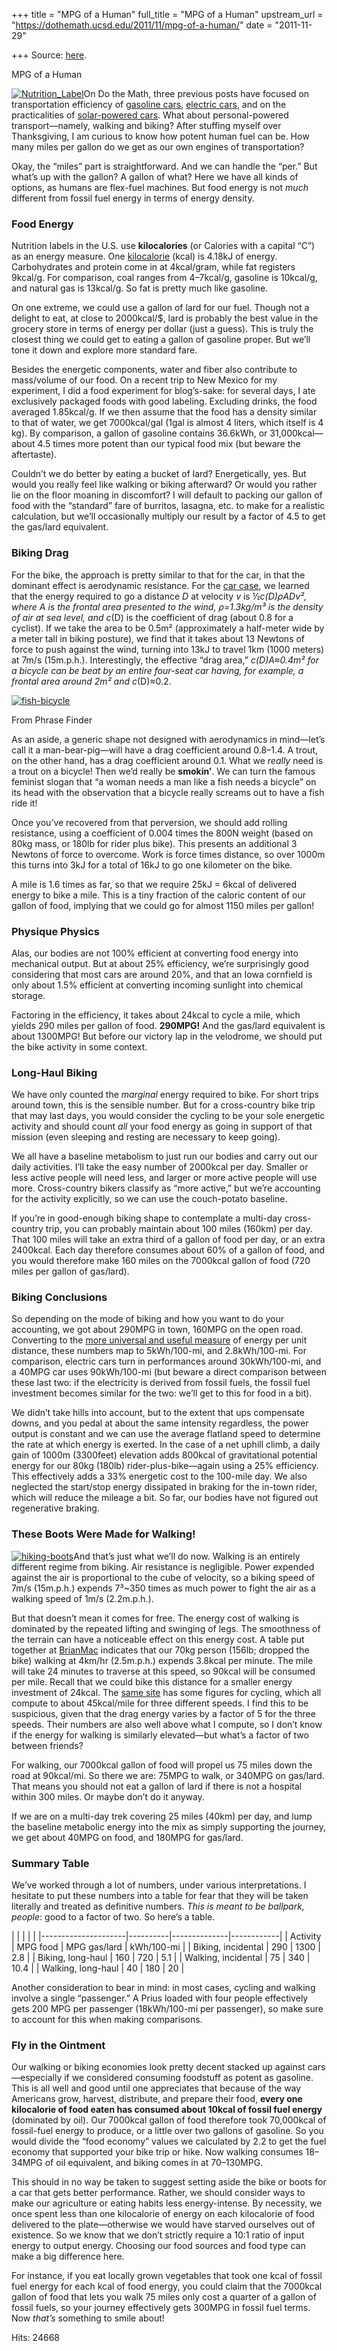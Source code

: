 +++
title = "MPG of a Human"
full_title = "MPG of a Human"
upstream_url = "https://dothemath.ucsd.edu/2011/11/mpg-of-a-human/"
date = "2011-11-29"

+++
Source: [here](https://dothemath.ucsd.edu/2011/11/mpg-of-a-human/).

MPG of a Human

[![](https://dothemath.ucsd.edu/wp-content/uploads/2011/11/Nutrition_Label-140x300.png "Nutrition_Label")](https://dothemath.ucsd.edu/wp-content/uploads/2011/11/Nutrition_Label.png)On Do the Math, three previous posts have focused on transportation efficiency of [gasoline cars](https://dothemath.ucsd.edu/2011/07/100-mpg-on-gasoline/ "Do the Math: 100 MPG on Gasoline"), [electric cars](https://dothemath.ucsd.edu/2011/08/mpg-for-electric-cars/ "Do the Math: MPG for Electric Cars"), and on the practicalities of [solar-powered cars](https://dothemath.ucsd.edu/2011/11/a-solar-powered-car/ "Do the Math: A Solar-Powered Car"). What about personal-powered transport—namely, walking and biking? After stuffing myself over Thanksgiving, I am curious to know how potent human fuel can be. How many miles per gallon do we get as our own engines of transportation?

Okay, the “miles” part is straightforward. And we can handle the “per.” But what’s up with the gallon? A gallon of what? Here we have all kinds of options, as humans are flex-fuel machines. But food energy is not *much* different from fossil fuel energy in terms of energy density.

### Food Energy

Nutrition labels in the U.S. use **kilocalories** (or Calories with a capital “C”) as an energy measure. One [kilocalorie](https://dothemath.ucsd.edu/useful-energy-relations#kilocalorie "Do the Math: useful energy relations") (kcal) is 4.18kJ of energy. Carbohydrates and protein come in at 4kcal/gram, while fat registers 9kcal/g. For comparison, coal ranges from 4–7kcal/g, gasoline is 10kcal/g, and natural gas is 13kcal/g. So fat is pretty much like gasoline.

On one extreme, we could use a gallon of lard for our fuel. Though not a delight to eat, at close to 2000kcal/\$, lard is probably the best value in the grocery store in terms of energy per dollar (just a guess). This is truly the closest thing we could get to eating a gallon of gasoline proper. But we’ll tone it down and explore more standard fare.

Besides the energetic components, water and fiber also contribute to mass/volume of our food. On a recent trip to New Mexico for my experiment, I did a food experiment for blog’s-sake: for several days, I ate exclusively packaged foods with good labeling. Excluding drinks, the food averaged 1.85kcal/g. If we then assume that the food has a density similar to that of water, we get 7000kcal/gal (1gal is almost 4 liters, which itself is 4 kg). By comparison, a gallon of gasoline contains 36.6kWh, or 31,000kcal—about 4.5 times more potent than our typical food mix (but beware the aftertaste).

Couldn’t we do better by eating a bucket of lard? Energetically, yes. But would you really feel like walking or biking afterward? Or would you rather lie on the floor moaning in discomfort? I will default to packing our gallon of food with the “standard” fare of burritos, lasagna, etc. to make for a realistic calculation, but we’ll occasionally multiply our result by a factor of 4.5 to get the gas/lard equivalent.

### Biking Drag

For the bike, the approach is pretty similar to that for the car, in that the dominant effect is aerodynamic resistance. For the [car case](https://dothemath.ucsd.edu/2011/07/100-mpg-on-gasoline/ "Do the Math: 100 MPG from Gasoline?"), we learned that the energy required to go a distance *D* at velocity *v* is ½*c*_(D)*ρADv*², where *A* is the frontal area presented to the wind, *ρ*=1.3kg/m³ is the density of air at sea level, and *c*_(D) is the coefficient of drag (about 0.8 for a cyclist). If we take the area to be 0.5m² (approximately a half-meter wide by a meter tall in biking posture), we find that it takes about 13 Newtons of force to push against the wind, turning into 13kJ to travel 1km (1000 meters) at 7m/s (15m.p.h.). Interestingly, the effective “drag area,” *c*_(D)*A*≈0.4m² for a bicycle can be beat by an entire four-seat car having, for example, a frontal area around 2m² and *c*_(D)≈0.2.

[![](https://dothemath.ucsd.edu/wp-content/uploads/2011/11/fish-bicycle.jpg "fish-bicycle")](https://dothemath.ucsd.edu/wp-content/uploads/2011/11/fish-bicycle.jpg)

From Phrase Finder

As an aside, a generic shape not designed with aerodynamics in mind—let’s call it a man-bear-pig—will have a drag coefficient around 0.8–1.4. A trout, on the other hand, has a drag coefficient around 0.1. What we *really* need is a trout on a bicycle! Then we’d really be **smokin’**. We can turn the famous feminist slogan that “a woman needs a man like a fish needs a bicycle” on its head with the observation that a bicycle really screams out to have a fish ride it!

Once you’ve recovered from that perversion, we should add rolling resistance, using a coefficient of 0.004 times the 800N weight (based on 80kg mass, or 180lb for rider plus bike). This presents an additional 3 Newtons of force to overcome. Work is force times distance, so over 1000m this turns into 3kJ for a total of 16kJ to go one kilometer on the bike.

A mile is 1.6 times as far, so that we require 25kJ = 6kcal of delivered energy to bike a mile. This is a tiny fraction of the caloric content of our gallon of food, implying that we could go for almost 1150 miles per gallon!

### Physique Physics

Alas, our bodies are not 100% efficient at converting food energy into mechanical output. But at about 25% efficiency, we’re surprisingly good considering that most cars are around 20%, and that an Iowa cornfield is only about 1.5% efficient at converting incoming sunlight into chemical storage.

Factoring in the efficiency, it takes about 24kcal to cycle a mile, which yields 290 miles per gallon of food. **290MPG!** And the gas/lard equivalent is about 1300MPG! But before our victory lap in the velodrome, we should put the bike activity in some context.

### Long-Haul Biking

We have only counted the *marginal* energy required to bike. For short trips around town, this is the sensible number. But for a cross-country bike trip that may last days, you would consider the cycling to be your sole energetic activity and should count *all* your food energy as going in support of that mission (even sleeping and resting are necessary to keep going).

We all have a baseline metabolism to just run our bodies and carry out our daily activities. I’ll take the easy number of 2000kcal per day. Smaller or less active people will need less, and larger or more active people will use more. Cross-country bikers classify as “more active,” but we’re accounting for the activity explicitly, so we can use the couch-potato baseline.

If you’re in good-enough biking shape to contemplate a multi-day cross-country trip, you can probably maintain about 100 miles (160km) per day. That 100 miles will take an extra third of a gallon of food per day, or an extra 2400kcal. Each day therefore consumes about 60% of a gallon of food, and you would therefore make 160 miles on the 7000kcal gallon of food (720 miles per gallon of gas/lard).

### Biking Conclusions

So depending on the mode of biking and how you want to do your accounting, we got about 290MPG in town, 160MPG on the open road. Converting to the [more universal and useful measure](https://dothemath.ucsd.edu/2011/08/mpg-for-electric-cars/ "Do the Math: MPG for Electric Cars") of energy per unit distance, these numbers map to 5kWh/100-mi, and 2.8kWh/100-mi. For comparison, electric cars turn in performances around 30kWh/100-mi, and a 40MPG car uses 90kWh/100-mi (but beware a direct comparison between these last two: if the electricity is derived from fossil fuels, the fossil fuel investment becomes similar for the two: we’ll get to this for food in a bit).

We didn’t take hills into account, but to the extent that ups compensate downs, and you pedal at about the same intensity regardless, the power output is constant and we can use the average flatland speed to determine the rate at which energy is exerted. In the case of a net uphill climb, a daily gain of 1000m (3300feet) elevation adds 800kcal of gravitational potential energy for our 80kg (180lb) rider-plus-bike—again using a 25% efficiency. This effectively adds a 33% energetic cost to the 100-mile day. We also neglected the start/stop energy dissipated in braking for the in-town rider, which will reduce the mileage a bit. So far, our bodies have not figured out regenerative braking.

### These Boots Were Made for Walking!

[![](https://dothemath.ucsd.edu/wp-content/uploads/2011/11/hiking-boots-150x150.jpg "hiking-boots")](https://dothemath.ucsd.edu/wp-content/uploads/2011/11/hiking-boots.jpg)And that’s just what we’ll do now. Walking is an entirely different regime from biking. Air resistance is negligible. Power expended against the air is proportional to the cube of velocity, so a biking speed of 7m/s (15m.p.h.) expends 7³~350 times as much power to fight the air as a walking speed of 1m/s (2.2m.p.h.).

But that doesn’t mean it comes for free. The energy cost of walking is dominated by the repeated lifting and swinging of legs. The smoothness of the terrain can have a noticeable effect on this energy cost. A table put together at [BrianMac](http://www.brianmac.co.uk/energyexp.htm) indicates that our 70kg person (156lb; dropped the bike) walking at 4km/hr (2.5m.p.h.) expends 3.8kcal per minute. The mile will take 24 minutes to traverse at this speed, so 90kcal will be consumed per mile. Recall that we could bike this distance for a smaller energy investment of 24kcal. The [same site](http://www.brianmac.co.uk/energyexp.htm "BrianMac") has some figures for cycling, which all compute to about 45kcal/mile for three different speeds. I find this to be suspicious, given that the drag energy varies by a factor of 5 for the three speeds. Their numbers are also well above what I compute, so I don’t know if the energy for walking is similarly elevated—but what’s a factor of two between friends?

For walking, our 7000kcal gallon of food will propel us 75 miles down the road at 90kcal/mi. So there we are: 75MPG to walk, or 340MPG on gas/lard. That means you should not eat a gallon of lard if there is not a hospital within 300 miles. Or maybe don’t do it anyway.

If we are on a multi-day trek covering 25 miles (40km) per day, and lump the baseline metabolic energy into the mix as simply supporting the journey, we get about 40MPG on food, and 180MPG for gas/lard.

### Summary Table

We’ve worked through a lot of numbers, under various interpretations. I hesitate to put these numbers into a table for fear that they will be taken literally and treated as definitive numbers. *This is meant to be ballpark, people*: good to a factor of two. So here’s a table.

|                     |          |              |            | |---------------------|----------|--------------|------------| | Activity            | MPG food | MPG gas/lard | kWh/100-mi | | Biking, incidental  | 290      | 1300         | 2.8        | | Biking, long-haul   | 160      | 720          | 5.1        | | Walking, incidental | 75       | 340          | 10.4       | | Walking, long-haul  | 40       | 180          | 20         |

Another consideration to bear in mind: in most cases, cycling and walking involve a single “passenger.” A Prius loaded with four people effectively gets 200 MPG per passenger (18kWh/100-mi per passenger), so make sure to account for this when making comparisons.

### Fly in the Ointment

Our walking or biking economies look pretty decent stacked up against cars—especially if we considered consuming foodstuff as potent as gasoline. This is all well and good until one appreciates that because of the way Americans grow, harvest, distribute, and prepare their food, **every one kilocalorie of food eaten has consumed about 10kcal of fossil fuel energy** (dominated by oil). Our 7000kcal gallon of food therefore took 70,000kcal of fossil-fuel energy to produce, or a little over two gallons of gasoline. So you would divide the “food economy” values we calculated by 2.2 to get the fuel economy that supported your bike trip or hike. Now walking consumes 18–34MPG of oil equivalent, and biking comes in at 70–130MPG.

This should in no way be taken to suggest setting aside the bike or boots for a car that gets better performance. Rather, we should consider ways to make our agriculture or eating habits less energy-intense. By necessity, we once spent less than one kilocalorie of energy on each kilocalorie of food delivered to the plate—otherwise we would have starved ourselves out of existence. So we know that we don’t strictly require a 10:1 ratio of input energy to output energy. Choosing our food sources and food type can make a big difference here.

For instance, if you eat locally grown vegetables that took one kcal of fossil fuel energy for each kcal of food energy, you could claim that the 7000kcal gallon of food that lets you walk 75 miles only cost a quarter of a gallon of fossil fuels, so your journey effectively gets 300MPG in fossil fuel terms. Now *that’s* something to smile about!

Hits: 24668

[](https://www.addtoany.com/add_to/facebook?linkurl=https%3A%2F%2Fdothemath.ucsd.edu%2F2011%2F11%2Fmpg-of-a-human%2F&linkname=MPG%20of%20a%20Human "Facebook")[](https://www.addtoany.com/add_to/twitter?linkurl=https%3A%2F%2Fdothemath.ucsd.edu%2F2011%2F11%2Fmpg-of-a-human%2F&linkname=MPG%20of%20a%20Human "Twitter")[](https://www.addtoany.com/add_to/email?linkurl=https%3A%2F%2Fdothemath.ucsd.edu%2F2011%2F11%2Fmpg-of-a-human%2F&linkname=MPG%20of%20a%20Human "Email")[](https://www.addtoany.com/share)
